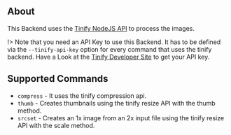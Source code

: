 
## About

This Backend uses the [Tinify NodeJS API](https://tinypng.com/developers/reference/nodejs) to process the images.

!> Note that you need an API Key to use this Backend. It has to be defined via the `--tinify-api-key` option for every command that uses the tinify backend. Have a Look at the [Tinify Developer Site](https://tinypng.com/developers) to get your API key.

## Supported Commands

* `compress` - It uses the tinify compression api.
* `thumb` - Creates thumbnails using the tinify resize API with the thumb method. 
* `srcset` - Creates an 1x image from an 2x input file using the tinify resize API with the scale method.